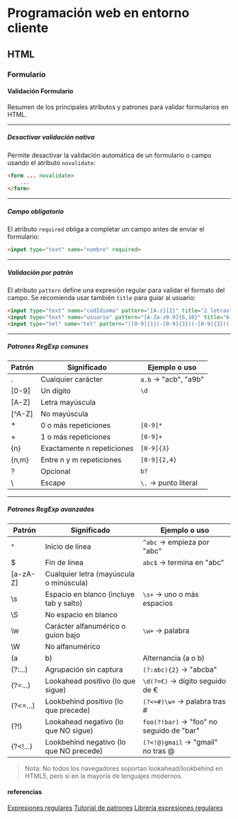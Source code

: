 # Programación web en entorno cliente
## HTML
### Formulario
#### Validación Formulario
Resumen de los principales atributos y patrones para validar formularios en HTML.

---

##### Desactivar validación nativa
Permite desactivar la validación automática de un formulario o campo usando el atributo `novalidate`:

```html
<form ... novalidate>
	...
</form>
```

---

##### Campo obligatorio
El atributo `required` obliga a completar un campo antes de enviar el formulario:

```html
<input type="text" name="nombre" required>
```

---

##### Validación por patrón
El atributo `pattern` define una expresión regular para validar el formato del campo. Se recomienda usar también `title` para guiar al usuario:

```html
<input type="text" name="codIdioma" pattern="[A-z]{2}" title="2 letras">
<input type="text" name="usuario" pattern="[A-Za-z0-9]{6,10}" title="6-10 letras o números">
<input type="tel" name="tel" pattern="([0-9]{1}(-[0-9]{3})(-[0-9]{3})(-[0-9]{4}))" title="1-234-567-8910">
```

---

##### Patrones RegExp comunes

| Patrón | Significado                | Ejemplo o uso        |
| ------ | -------------------------- | -------------------- |
| .      | Cualquier carácter         | `a.b` → "acb", "a9b" |
| [0-9]  | Un dígito                  | `\d`                 |
| [A-Z]  | Letra mayúscula            |                      |
| [^A-Z] | No mayúscula               |                      |
| *      | 0 o más repeticiones       | `[0-9]*`             |
| +      | 1 o más repeticiones       | `[0-9]+`             |
| {n}    | Exactamente n repeticiones | `[0-9]{3}`           |
| {n,m}  | Entre n y m repeticiones   | `[0-9]{2,4}`         |
| ?      | Opcional                   | `b?`                 |
| \\     | Escape                     | `\.` → punto literal |

---

##### Patrones RegExp avanzados

| Patrón   | Significado                             | Ejemplo o uso                            |
| -------- | --------------------------------------- | ---------------------------------------- |
| ^        | Inicio de línea                         | `^abc` → empieza por "abc"               |
| $        | Fin de línea                            | `abc$` → termina en "abc"                |
| [a-zA-Z] | Cualquier letra (mayúscula o minúscula) |                                          |
| \s       | Espacio en blanco (incluye tab y salto) | `\s+` → uno o más espacios               |
| \S       | No espacio en blanco                    |                                          |
| \w       | Carácter alfanumérico o guion bajo      | `\w+` → palabra                          |
| \W       | No alfanumérico                         |                                          |
| (a       | b)                                      | Alternancia (a o b)                      | `rojo | azul` |
| (?:...)  | Agrupación sin captura                  | `(?:abc){2}` → "abcba"                  |
| (?=...)  | Lookahead positivo (lo que sigue)       | `\d(?=€)` → dígito seguido de €          |
| (?<=...) | Lookbehind positivo (lo que precede)    | `(?<=#)\w+` → palabra tras #             |
| (?!)     | Lookahead negativo (lo que NO sigue)    | `foo(?!bar)` → "foo" no seguido de "bar" |
| (?<!...) | Lookbehind negativo (lo que NO precede) | `(?<!@)gmail` → "gmail" no tras @        |

> Nota: No todos los navegadores soportan lookahead/lookbehind en HTML5, pero sí en la mayoría de lenguajes modernos.

#### referencias
[Expresiones regulares](https://support.google.com/a/answer/1346938)
[Tutorial de patrones](https://input-pattern.com/en/tutorial.php)
[Librería expresiones regulares](https://www.regexlib.com/Default.aspx)